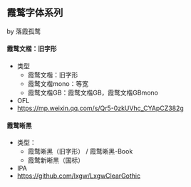 ## 霞鹜字体系列
by 落霞孤鹜

#### 霞鹜文楷：旧字形
* 类型
  * 霞鹜文楷：旧字形
  * 霞鹜文楷mono：等宽
  * 霞鹜文楷GB：霞鹜文楷GB，霞鹜文楷GBmono
* OFL
* https://mp.weixin.qq.com/s/Qr5-0zkUVhc_CYApCZ382g

#### 霞鹜晰黑
* 类型：
  * 霞鹜晰黑（旧字形） / 霞鹜晰黑-Book
  * 霞鹜新晰黑（国标）
* IPA
* https://github.com/lxgw/LxgwClearGothic
